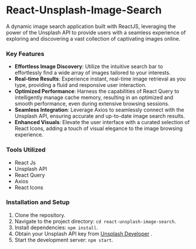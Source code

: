 # React-Unsplash-Image-Search

A dynamic image search application built with ReactJS, leveraging the power of the Unsplash API to provide users with a seamless experience of exploring and discovering a vast collection of captivating images online.

### Key Features

- **Effortless Image Discovery**: Utilize the intuitive search bar to effortlessly find a wide array of images tailored to your interests.
- **Real-time Results**: Experience instant, real-time image retrieval as you type, providing a fluid and responsive user interaction.
- **Optimized Performance**: Harness the capabilities of React Query to intelligently manage cache memory, resulting in an optimized and smooth performance, even during extensive browsing sessions.
- **Seamless Integration**: Leverage Axios to seamlessly connect with the Unsplash API, ensuring accurate and up-to-date image search results.
- **Enhanced Visuals**: Elevate the user interface with a curated selection of React Icons, adding a touch of visual elegance to the image browsing experience.

### Tools Utilized

- React Js
- Unsplash API
- React Query
- Axios
- React Icons

### Installation and Setup

1.  Clone the repository.
2.  Navigate to the project directory: `cd react-unsplash-image-search`.
3.  Install dependencies: `npm install`.
4.  Obtain your Unsplash API key from [Unsplash Developer](https://unsplash.com/developers) .
5.  Start the development server: `npm start`.
